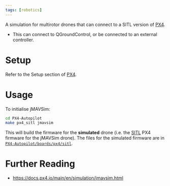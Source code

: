 ```yaml
---
tags: [robotics]
---
```


A simulation for multirotor drones that can connect to a SITL version of [PX4](./PX4.md).
- This can connect to QGroundControl, or be connected to an external controller.

# Setup
Refer to the Setup section of [PX4](./PX4.md).

# Usage
To initialise jMAVSim:
```bash
cd PX4-Autopilot
make px4_sitl jmavsim
```

This will build the firmware for the **simulated** drone (i.e. the [SITL](./Simulation.md) PX4 firmware for the jMAVSim drone). The files for the simulated firmware are in [`PX4-Autopilot/boards/px4/sitl`](https://github.com/PX4/PX4-Autopilot/tree/main/boards/px4/sitl).

# Further Reading
- https://docs.px4.io/main/en/simulation/jmavsim.html
